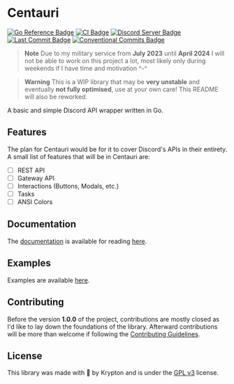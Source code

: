 # Centauri

[![Go Reference Badge](https://pkg.go.dev/badge/github.com/kkrypt0nn/centauri.svg)](https://pkg.go.dev/github.com/kkrypt0nn/centauri)
[![CI Badge](https://github.com/kkrypt0nn/centauri/actions/workflows/ci.yml/badge.svg)](https://github.com/kkrypt0nn/centauri/actions)
[![Discord Server Badge](https://img.shields.io/discord/1095412499416891482?logo=discord)](https://discord.gg/feA6ZGRgpw)
[![Last Commit Badge](https://img.shields.io/github/last-commit/kkrypt0nn/centauri)](https://github.com/kkrypt0nn/centauri/commits/main)
[![Conventional Commits Badge](https://img.shields.io/badge/Conventional%20Commits-1.0.0-%23FE5196?logo=conventionalcommits&logoColor=white)](https://conventionalcommits.org/en/v1.0.0/)

> **Note** Due to my military service from **July 2023** until **April 2024** I will not be able to work on this
> project a lot, most likely only during weekends if I have time and motivation ^-^

> **Warning** This is a WIP library that may be **very unstable** and eventually **not fully optimised**, use at your own
> care! This README will also be reworked.

A basic and simple Discord API wrapper written in Go.

## Features

The plan for Centauri would be for it to cover Discord's APIs in their entirety. A small list of features that will be
in Centauri are:

- [ ] REST API
- [ ] Gateway API
- [ ] Interactions (Buttons, Modals, etc.)
- [ ] Tasks
- [ ] ANSI Colors

## Documentation

The [documentation](documentation) is available for reading [here](https://centauri.krypton.ninja).

## Examples

Examples are available [here](_examples).

## Contributing

Before the version **1.0.0** of the project, contributions are mostly closed as I'd like to lay down the foundations of
the library. Afterward contributions will be more than welcome if following
the [Contributing Guidelines](CONTRIBUTING.md).

## License

This library was made with 💜 by Krypton and is under the [GPL v3](LICENSE.md) license.